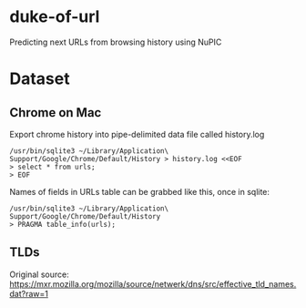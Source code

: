 duke-of-url
===========

Predicting next URLs from browsing history using NuPIC

# Dataset

## Chrome on Mac

Export chrome history into pipe-delimited data file called history.log

```
/usr/bin/sqlite3 ~/Library/Application\ Support/Google/Chrome/Default/History > history.log <<EOF
> select * from urls;
> EOF
```

Names of fields in URLs table can be grabbed like this, once in sqlite:

```
/usr/bin/sqlite3 ~/Library/Application\ Support/Google/Chrome/Default/History
> PRAGMA table_info(urls);
```

## TLDs

Original source:
https://mxr.mozilla.org/mozilla/source/netwerk/dns/src/effective_tld_names.dat?raw=1